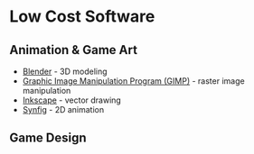 # Low Cost Software

## Animation & Game Art

* [Blender](https://www.blender.org/) - 3D modeling
* [Graphic Image Manipulation Program (GIMP)](https://www.gimp.org) - raster image manipulation
* [Inkscape](https://inkscape.org/) - vector drawing
* [Synfig](https://www.synfig.org/) - 2D animation

## Game Design
